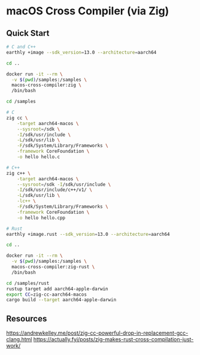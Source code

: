 # macOS Cross Compiler (via Zig)

## Quick Start

```bash
# C and C++
earthly +image --sdk_version=13.0 --architecture=aarch64

cd ..

docker run -it --rm \
  -v $(pwd)/samples:/samples \
  macos-cross-compiler:zig \
  /bin/bash

cd /samples

# C
zig cc \
    -target aarch64-macos \
    --sysroot=/sdk \
    -I/sdk/usr/include \
    -L/sdk/usr/lib \
    -F/sdk/System/Library/Frameworks \
    -framework CoreFoundation \
    -o hello hello.c

# C++
zig c++ \
    -target aarch64-macos \
    --sysroot=/sdk -I/sdk/usr/include \
    -I/sdk/usr/include/c++/v1/ \
    -L/sdk/usr/lib \
    -lc++ \
    -F/sdk/System/Library/Frameworks \
    -framework CoreFoundation \
    -o hello hello.cpp

# Rust
earthly +image.rust --sdk_version=13.0 --architecture=aarch64

cd ..

docker run -it --rm \
  -v $(pwd)/samples:/samples \
  macos-cross-compiler:zig-rust \
  /bin/bash

cd /samples/rust
rustup target add aarch64-apple-darwin
export CC=zig-cc-aarch64-macos
cargo build --target aarch64-apple-darwin
```

## Resources

<https://andrewkelley.me/post/zig-cc-powerful-drop-in-replacement-gcc-clang.html>
<https://actually.fyi/posts/zig-makes-rust-cross-compilation-just-work/>
